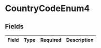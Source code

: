 # CountryCodeEnum4


## Fields

| Field       | Type        | Required    | Description |
| ----------- | ----------- | ----------- | ----------- |